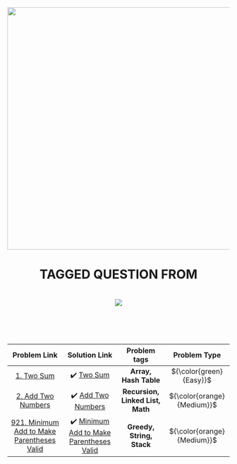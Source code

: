 <div align="center">
    <img src="https://upload.wikimedia.org/wikipedia/commons/thumb/5/58/Uber_logo_2018.svg/2560px-Uber_logo_2018.svg.png" width=550px>
    <h1>TAGGED QUESTION FROM</h1>
    <h1><img src="https://assets.leetcode.com/static_assets/public/webpack_bundles/images/logo-dark.e99485d9b.svg"></h1>
</div>
<br><br><br>
<div align="center">
  
|Problem Link      | Solution Link      | Problem tags |Problem Type|
|:---: | :---: | :---: |:---: |
[1. Two Sum](https://leetcode.com/problems/two-sum/) | ✔️ [Two Sum](https://github.com/Md-Shamim-Ahmmed/LeetCode-Problem-Solution/tree/main/LeetCode%20Problems/1%20to%20100/1.%20Two%20Sum) | **Array, Hash Table**| ${\color{green}{Easy}}$
[2. Add Two Numbers](https://leetcode.com/problems/add-two-numbers/) | ✔️ [Add Two Numbers](https://github.com/Md-Shamim-Ahmmed/LeetCode-Problem-Solution/tree/main/LeetCode%20Problems/1%20to%20100/2.%20Add%20Two%20Numbers) |**Recursion, Linked List, Math** | ${\color{orange}{Medium}}$
[921. Minimum Add to Make Parentheses Valid](https://leetcode.com/problems/minimum-add-to-make-parentheses-valid/) | ✔️ [Minimum Add to Make Parentheses Valid](https://github.com/Md-Shamim-Ahmmed/LeetCode-Problem-Solution/tree/main/LeetCode%20Problems/901%20to%201000/921.%20Minimum%20Add%20to%20Make%20Parentheses%20Valid) | **Greedy, String, Stack** | ${\color{orange}{Medium}}$

</div>